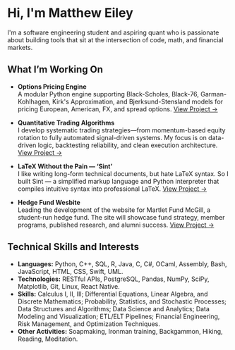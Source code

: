# Hi, I'm Matthew Eiley

I'm a software engineering student and aspiring quant who is passionate about building tools that sit at the intersection of code, math, and financial markets.

## What I’m Working On

- **Options Pricing Engine**  
  A modular Python engine supporting Black-Scholes, Black-76, Garman-Kohlhagen, Kirk's Approximation, and Bjerksund-Stensland models for pricing European, American, FX, and spread options.
  [View Project &rarr;](https://github.com/matthew-eiley/OPTION-PRICING)

- **Quantitative Trading Algorithms**  
  I develop systematic trading strategies—from momentum-based equity rotation to fully automated signal-driven systems. My focus is on data-driven logic, backtesting reliability, and clean execution architecture.
  [View Project &rarr;](https://github.com/matthew-eiley/)

- **LaTeX Without the Pain — ‘Sint’**  
  I like writing long-form technical documents, but hate LaTeX syntax. So I built Sint — a simplified markup language and Python interpreter that compiles intuitive syntax into professional LaTeX.
  [View Project &rarr;](https://github.com/matthew-eiley/)

- **Hedge Fund Wesbite**  
  Leading the development of the website for Martlet Fund McGill, a student-run hedge fund. The site will showcase fund strategy, member programs, published research, and alumni success.
  [View Project &rarr;](https://github.com/matthew-eiley/MFM-MCGILL)

## Technical Skills and Interests

- **Languages:** Python, C++, SQL, R, Java, C, C#, OCaml, Assembly, Bash, JavaScript, HTML, CSS, Swift, UML.
- **Technologies:** RESTful APIs, PostgreSQL, Pandas, NumPy, SciPy, Matplotlib, Git, Linux, React Native.
- **Skills:** Calculus I, II, III; Differential Equations, Linear Algebra, and Discrete Mathematics; Probability, Statistics,
and Stochastic Processes; Data Structures and Algorithms; Data Science and Analytics; Data Modeling and
Visualization; ETL/ELT Pipelines; Financial Engineering, Risk Management, and Optimization Techniques.
- **Other Activities:** Soapmaking, Ironman training, Backgammon, Hiking, Reading, Meditation.

